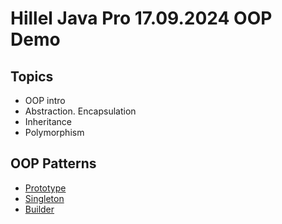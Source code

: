# Hillel Java Pro 17.09.2024 OOP Demo

## Topics
- OOP intro
- Abstraction. Encapsulation
- Inheritance
- Polymorphism

## OOP Patterns
- [Prototype](https://refactoring.guru/design-patterns/prototype)
- [Singleton](https://refactoring.guru/design-patterns/singleton)
- [Builder](https://refactoring.guru/design-patterns/builder)